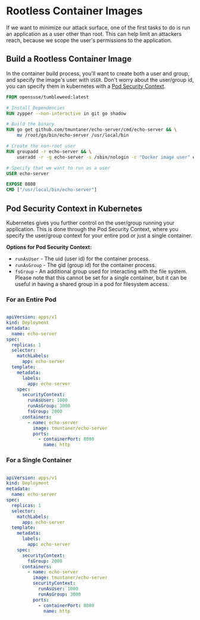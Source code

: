 # Rootless Container Images

If we want to minimize our attack surface, one of the first tasks to do is run an application as a user other than root. This can help limit an attackers reach, because we scope the user's permissions to the application.

## Build a Rootless Container Image

In the container build process, you'll want to create both a user and group, and specify the image's user with `USER`. Don't worry about the user/group id, you can specify them in kubernetes with a [Pod Security Context](https://kubernetes.io/docs/tasks/configure-pod-container/security-context/).

```dockerfile
FROM opensuse/tumbleweed:latest

# Install Dependencies
RUN zypper --non-interactive in git go shadow

# Build the binary
RUN go get github.com/tmuntaner/echo-server/cmd/echo-server && \
    mv /root/go/bin/echo-server /usr/local/bin

# Create the non-root user
RUN groupadd -r echo-server && \
    useradd -r -g echo-server -s /sbin/nologin -c "Docker image user" echo-server

# Specify that we want to run as a user
USER echo-server

EXPOSE 8080
CMD ["/usr/local/bin/echo-server"]
```

## Pod Security Context in Kubernetes

Kubernetes gives you further control on the user/group running your application. This is done through the Pod Security Context, where you specify the user/group context for your entire pod or just a single container.

**Options for Pod Security Context:**

* `runAsUser` - The uid (user id) for the container process.
* `runAsGroup` - The gid (group id) for the container process.
* `fsGroup` - An additional group used for interacting with the file system. Please note that this cannot be set for a single container, but it can be useful in having a shared group in a pod for filesystem access.

### For an Entire Pod

```yaml

apiVersion: apps/v1
kind: Deployment
metadata:
  name: echo-server
spec:
  replicas: 1
  selector:
    matchLabels:
      app: echo-server
  template:
    metadata:
      labels:
        app: echo-server
    spec:
      securityContext:
        runAsUser: 1000
        runAsGroup: 3000
        fsGroup: 2000
      containers:
        - name: echo-server
          image: tmuntaner/echo-server
          ports:
            - containerPort: 8080
              name: http
```

### For a Single Container

```yaml

apiVersion: apps/v1
kind: Deployment
metadata:
  name: echo-server
spec:
  replicas: 1
  selector:
    matchLabels:
      app: echo-server
  template:
    metadata:
      labels:
        app: echo-server
    spec:
      securityContext:
        fsGroup: 2000
      containers:
        - name: echo-server
          image: tmuntaner/echo-server
          securityContext:
            runAsUser: 1000
            runAsGroup: 3000
          ports:
            - containerPort: 8080
              name: http
```
